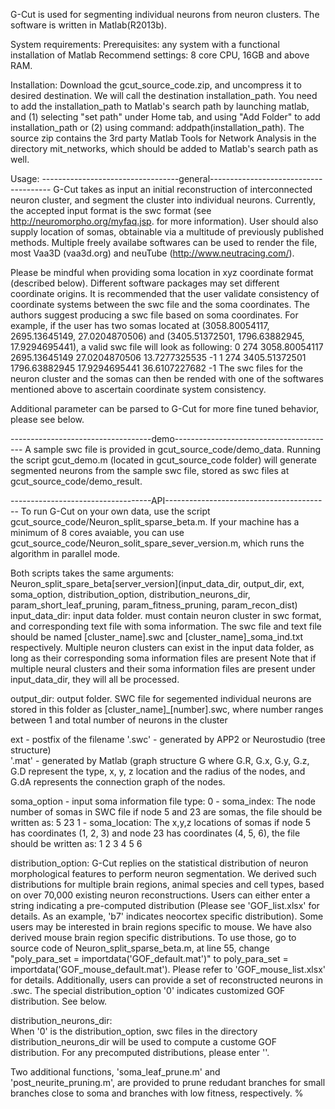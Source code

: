 G-Cut is used for segmenting individual neurons from neuron clusters. 
The software is written in Matlab(R2013b).

System requirements: 
Prerequisites: any system with a functional installation of Matlab
Recommend settings: 8 core CPU, 16GB and above RAM.

Installation: 
Download the gcut_source_code.zip, and uncompress it to desired destination.
We will call the destination installation_path. You need to add the 
installation_path to Matlab's search path by launching matlab, and (1) selecting
"set path" under Home tab, and using "Add Folder" to add installation_path
or (2) using command: addpath(installation_path). The source zip contains the 3rd
party Matlab Tools for Network Analysis in the directory mit_networks, which should
be added to Matlab's search path as well.  

Usage:
----------------------------------general--------------------------------------
G-Cut takes as input an initial reconstruction of interconnected neuron cluster,
and segment the cluster into individual neurons. Currently, the accepted input
format is the swc format (see http://neuromorpho.org/myfaq.jsp. for more
information). User should also supply location of somas, obtainable via a
multitude of previously published methods. Multiple freely availabe softwares
can be used to render the file, most Vaa3D (vaa3d.org) and 
neuTube (http://www.neutracing.com/). 

Please be mindful when providing soma location in xyz coordinate format
(described below). Different software packages may set different coordinate
origins. It is recommended that the user validate consistency of coordinate
systems between the swc file and the soma coordinates. 
The authors suggest producing a swc file based on soma coordinates.
For example, if the user has two somas located at (3058.80054117, 2695.13645149,
27.0204870506) and (3405.51372501, 1796.63882945, 17.9294695441), a valid
swc file will look as following:
    0 274 3058.80054117 2695.13645149 27.0204870506 13.7277325535 -1
    1 274 3405.51372501 1796.63882945 17.9294695441 36.6107227682 -1
The swc files for the neuron cluster and the somas can then be rended with one
of the softwares mentioned above to ascertain coordinate system consistency.

Additional parameter can be parsed to G-Cut for more fine tuned behavior,
please see below.

-----------------------------------demo----------------------------------------
A sample swc file is provided in gcut_source_code/demo_data.
Running the script gcut_demo.m (located in gcut_source_code folder) will generate
segmented neurons from the sample swc file, stored as swc files at 
gcut_source_code/demo_result.

-----------------------------------API-----------------------------------------
To run G-Cut on your own data, use the script 
gcut_source_code/Neuron_split_sparse_beta.m.
If your machine has a minimum of 8 cores avaiable, you can use 
gcut_source_code/Neuron_solit_spare_sever_version.m, 
which runs the algorithm in parallel mode.

Both scripts takes the same arguments:
Neuron_split_spare_beta[server_version](input_data_dir, output_dir, 
                                        ext, soma_option, 
                                        distribution_option, distribution_neurons_dir, 
                                        param_short_leaf_pruning, 
                                        param_fitness_pruning, 
                                        param_recon_dist) 
input_data_dir: 
     input data folder. must contain neuron cluster in swc format, and 
     corresponding text file with soma information. The swc file and text
     file should be named [cluster_name].swc and [cluster_name]_soma_ind.txt
     respectively. Multiple neuron clusters can exist in the input data
     folder, as long as their corresponding soma information files are
     present 
Note that if multiple neural clusters and their soma information files 
are present under input_data_dir, they will all be processed.

output_dir: 
     output folder. SWC file for segemented individual neurons are stored
     in this folder as [cluster_name]_[number].swc, where number ranges 
     between 1 and total number of neurons in the cluster
	 
 ext - postfix of the filename
       '.swc' -  generated by APP2 or Neurostudio (tree structure)        
	   '.mat' -  generated by Matlab (graph structure G where G.R, G.x, G.y, G.z, G.D
                   represent the type, x, y, z location and the radius of the nodes, 
                   and G.dA represents the connection graph of the nodes.
	 
	 
soma_option - input soma information file type:
0 - soma_index: The node number of somas in SWC file
                if node 5 and 23 are somas, the file should be written as:
                5
                23
1 - soma_location: The x,y,z locations of somas
                   if node 5 has coordinates (1, 2, 3) and node 23 has 
                   coordinates (4, 5, 6), the file should be written as:
                   1 2 3
                   4 5 6

distribution_option: 
     G-Cut replies on the statistical distribution of neuron morphological
     features to perform neuron segmentation. We derived such distributions
     for multiple brain regions, animal species and cell types, based on over 
     70,000 existing neuron reconstructions. Users can either enter a string 
     indicating a pre-computed distribution (Please see 'GOF_list.xlsx' 
     for details. As an example, 'b7' indicates neocortex specific 
     distribution). Some users may be interested in brain regions specific
     to mouse. We have also derived mouse brain region specific distributions.
     To use those, go to source code of Neuron_split_sparse_beta.m, at line
     55, change "poly_para_set = importdata('GOF_default.mat')" to
     poly_para_set = importdata('GOF_mouse_default.mat'). Please refer to
     'GOF_mouse_list.xlsx' for details.
     Additionally, users can provide a set of reconstructed neurons 
     in .swc. The special distribution_option '0' indicates customized GOF
     distribution. See below.

distribution_neurons_dir:   
     When '0' is the distribution_option, swc files in the directory 
     distribution_neurons_dir will be used to compute a custome GOF 
     distribution. For any precomputed distributions, please enter ''. 

Two additional functions, 'soma_leaf_prune.m' and 'post_neurite_pruning.m', are
provided to prune redudant branches for small branches close to soma and branches 
with low fitness, respectively. 
%
